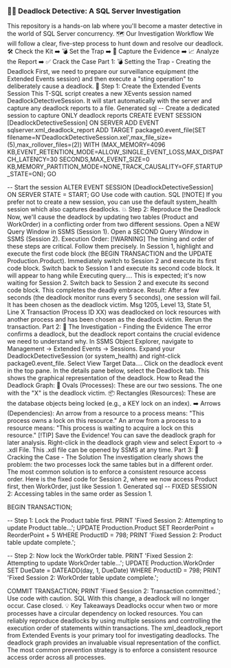 ### 🕵️‍♂️ Deadlock Detective: A SQL Server Investigation
This repository is a hands-on lab where you'll become a master detective in the world of SQL Server concurrency.
🗺️ Our Investigation Workflow
We will follow a clear, five-step process to hunt down and resolve our deadlock.
🛠️ Check the Kit ➡️ 💣 Set the Trap ➡️ 📸 Capture the Evidence ➡️ 📈 Analyze the Report ➡️ ✅ Crack the Case
Part 1: 💣 Setting the Trap - Creating the Deadlock
First, we need to prepare our surveillance equipment (the Extended Events session) and then execute a "sting operation" to deliberately cause a deadlock.
📸 Step 1: Create the Extended Events Session
This T-SQL script creates a new XEvents session named DeadlockDetectiveSession. It will start automatically with the server and capture any deadlock reports to a file.
Generated sql
-- Create a dedicated session to capture ONLY deadlock reports
CREATE EVENT SESSION [DeadlockDetectiveSession] ON SERVER
ADD EVENT sqlserver.xml_deadlock_report
ADD TARGET package0.event_file(SET filename=N'DeadlockDetectiveSession.xel',max_file_size=(5),max_rollover_files=(2))
WITH (MAX_MEMORY=4096 KB,EVENT_RETENTION_MODE=ALLOW_SINGLE_EVENT_LOSS,MAX_DISPATCH_LATENCY=30 SECONDS,MAX_EVENT_SIZE=0 KB,MEMORY_PARTITION_MODE=NONE,TRACK_CAUSALITY=OFF,STARTUP_STATE=ON);
GO

-- Start the session
ALTER EVENT SESSION [DeadlockDetectiveSession] ON SERVER STATE = START;
GO
Use code with caution.
SQL
[!NOTE]
If you prefer not to create a new session, you can use the default system_health session which also captures deadlocks.
💥 Step 2: Reproduce the Deadlock
Now, we'll cause the deadlock by updating two tables (Product and WorkOrder) in a conflicting order from two different sessions.
Open a NEW Query Window in SSMS (Session 1).
Open a SECOND Query Window in SSMS (Session 2).
Execution Order:
[!WARNING]
The timing and order of these steps are critical. Follow them precisely.
In Session 1, highlight and execute the first code block (the BEGIN TRANSACTION and the UPDATE Production.Product).
Immediately switch to Session 2 and execute its first code block.
Switch back to Session 1 and execute its second code block. It will appear to hang while Executing query.... This is expected; it's now waiting for Session 2.
Switch back to Session 2 and execute its second code block. This completes the deadly embrace.
Result:
After a few seconds (the deadlock monitor runs every 5 seconds), one session will fail. It has been chosen as the deadlock victim.
Msg 1205, Level 13, State 51, Line X
Transaction (Process ID XX) was deadlocked on lock resources with another process and has been chosen as the deadlock victim. Rerun the transaction.
Part 2: 🔎 The Investigation - Finding the Evidence
The error confirms a deadlock, but the deadlock report contains the crucial evidence we need to understand why.
In SSMS Object Explorer, navigate to Management -> Extended Events -> Sessions.
Expand your DeadlockDetectiveSession (or system_health) and right-click package0.event_file. Select View Target Data....
Click on the deadlock event in the top pane. In the details pane below, select the Deadlock tab.
This shows the graphical representation of the deadlock.
How to Read the Deadlock Graph:
🔵 Ovals (Processes): These are our two sessions. The one with the "X" is the deadlock victim.
📦 Rectangles (Resources): These are the database objects being locked (e.g., a KEY lock on an index).
➡️ Arrows (Dependencies):
An arrow from a resource to a process means: "This process owns a lock on this resource."
An arrow from a process to a resource means: "This process is waiting to acquire a lock on this resource."
[!TIP]
Save the Evidence!
You can save the deadlock graph for later analysis. Right-click in the deadlock graph view and select Export to -> .xdl File. This .xdl file can be opened by SSMS at any time.
Part 3: 🔑 Cracking the Case - The Solution
The investigation clearly shows the problem: the two processes lock the same tables but in a different order. The most common solution is to enforce a consistent resource access order.
Here is the fixed code for Session 2, where we now access Product first, then WorkOrder, just like Session 1.
Generated sql
-- FIXED SESSION 2: Accessing tables in the same order as Session 1.

BEGIN TRANSACTION;

-- Step 1: Lock the Product table first.
PRINT 'Fixed Session 2: Attempting to update Product table...';
UPDATE Production.Product
SET ReorderPoint = ReorderPoint + 5
WHERE ProductID = 798;
PRINT 'Fixed Session 2: Product table update complete.';

-- Step 2: Now lock the WorkOrder table.
PRINT 'Fixed Session 2: Attempting to update WorkOrder table...';
UPDATE Production.WorkOrder
SET DueDate = DATEADD(day, 1, DueDate)
WHERE ProductID = 798;
PRINT 'Fixed Session 2: WorkOrder table update complete.';

COMMIT TRANSACTION;
PRINT 'Fixed Session 2: Transaction committed.';
Use code with caution.
SQL
With this change, a deadlock will no longer occur. Case closed.
💡 Key Takeaways
Deadlocks occur when two or more processes have a circular dependency on locked resources.
You can reliably reproduce deadlocks by using multiple sessions and controlling the execution order of statements within transactions.
The xml_deadlock_report from Extended Events is your primary tool for investigating deadlocks.
The deadlock graph provides an invaluable visual representation of the conflict.
The most common prevention strategy is to enforce a consistent resource access order across all processes.
